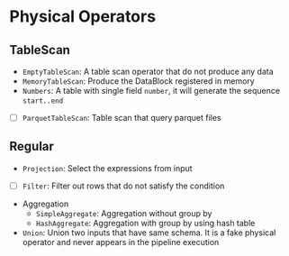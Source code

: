 # Physical Operators

## TableScan
- `EmptyTableScan`: A table scan operator that do not produce any data
- `MemoryTableScan`: Produce the DataBlock registered in memory
- `Numbers`: A table with single field `number`, it will generate the sequence `start..end`
- [ ] `ParquetTableScan`: Table scan that query parquet files

## Regular 
- `Projection`: Select the expressions from input
- [ ] `Filter`: Filter out rows that do not satisfy the condition
- Aggregation
    - `SimpleAggregate`: Aggregation without group by
    - `HashAggregate`: Aggregation with group by using hash table
- `Union`: Union two inputs that have same schema. It is a fake physical operator and never appears in the pipeline execution